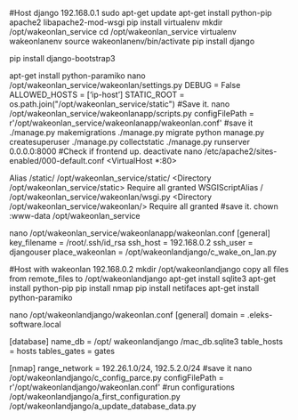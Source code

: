 #Host django 192.168.0.1
sudo apt-get update
apt-get install python-pip apache2 libapache2-mod-wsgi
pip install virtualenv
mkdir /opt/wakeonlan_service
cd /opt/wakeonlan_service
virtualenv wakeonlanenv
source wakeonlanenv/bin/activate
pip install django

pip install django-bootstrap3

apt-get install python-paramiko
nano /opt/wakeonlan_service/wakeonlan/settings.py
DEBUG = False
ALLOWED_HOSTS = [‘ip-host’]
STATIC_ROOT = os.path.join("/opt/wakeonlan_service/static")
#Save it.
nano /opt/wakeonlan_service/wakeonlanapp/scripts.py
configFilePath = r'/opt/wakeonlan_service/wakeonlanapp/wakeonlan.conf'
#save it
./manage.py makemigrations
./manage.py migrate
python manage.py createsuperuser
./manage.py collectstatic
./manage.py runserver 0.0.0.0:8000
#Check if frontend up.
deactivate
nano /etc/apache2/sites-enabled/000-default.conf
<VirtualHost *:80>

Alias /static/ /opt/wakeonlan_service/static/
<Directory /opt/wakeonlan_service/static>
Require all granted
</Directory>
WSGIScriptAlias / /opt/wakeonlan_service/wakeonlan/wsgi.py
<Directory /opt/wakeonlan_service/wakeonlan/>
<Files wsgi.py>
Require all granted
</Files>
</Directory>
</VirtualHost>
#save it.
chown :www-data /opt/wakeonlan_service

nano /opt/wakeonlan_service/wakeonlanapp/wakeonlan.conf
[general]
key_filename = /root/.ssh/id_rsa
ssh_host = 192.168.0.2
ssh_user = djangouser
place_wakeonlan = /opt/wakeonlandjango/c_wake_on_lan.py


#Host with wakeonlan 192.168.0.2
mkdir /opt/wakeonlandjango
copy all files from remote_files to /opt/wakeonlandjango
apt-get install sqlite3
apt-get install python-pip
pip install nmap
pip install netifaces
apt-get install python-paramiko

nano /opt/wakeonlandjango/wakeonlan.conf
[general]
domain = .eleks-software.local

[database]
name_db = /opt/ wakeonlandjango /mac_db.sqlite3
table_hosts = hosts
tables_gates = gates

[nmap]
range_network = 192.26.1.0/24, 192.5.2.0/24
#save it
nano /opt/wakeonlandjango/c_config_parce.py
configFilePath = r'/opt/wakeonlandjango/wakeonlan.conf'
#run configurations
/opt/wakeonlandjango/a_first_configuration.py 
/opt/wakeonlandjango/a_update_database_data.py



